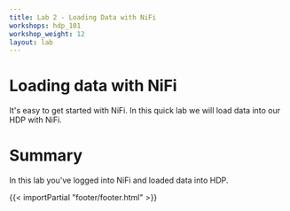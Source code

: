 ```yaml
---
title: Lab 2 - Loading Data with NiFi
workshops: hdp_101
workshop_weight: 12
layout: lab
---
```


# Loading data with NiFi
It's easy to get started with NiFi.  In this quick lab we will load data into our HDP with NiFi.

# Summary
In this lab you've logged into NiFi and loaded data into HDP.

{{< importPartial "footer/footer.html" >}}
